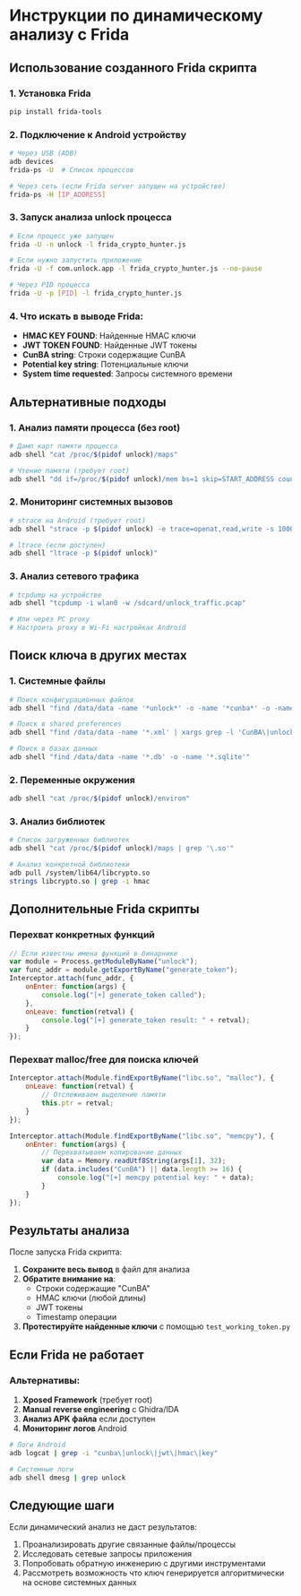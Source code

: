 # Инструкции по динамическому анализу с Frida

## Использование созданного Frida скрипта

### 1. Установка Frida
```bash
pip install frida-tools
```

### 2. Подключение к Android устройству
```bash
# Через USB (ADB)
adb devices
frida-ps -U  # Список процессов

# Через сеть (если Frida server запущен на устройстве)
frida-ps -H [IP_ADDRESS]
```

### 3. Запуск анализа unlock процесса
```bash
# Если процесс уже запущен
frida -U -n unlock -l frida_crypto_hunter.js

# Если нужно запустить приложение
frida -U -f com.unlock.app -l frida_crypto_hunter.js --no-pause

# Через PID процесса
frida -U -p [PID] -l frida_crypto_hunter.js
```

### 4. Что искать в выводе Frida:
- **HMAC KEY FOUND**: Найденные HMAC ключи
- **JWT TOKEN FOUND**: Найденные JWT токены  
- **CunBA string**: Строки содержащие CunBA
- **Potential key string**: Потенциальные ключи
- **System time requested**: Запросы системного времени

## Альтернативные подходы

### 1. Анализ памяти процесса (без root)
```bash
# Дамп карт памяти процесса
adb shell "cat /proc/$(pidof unlock)/maps"

# Чтение памяти (требует root)
adb shell "dd if=/proc/$(pidof unlock)/mem bs=1 skip=START_ADDRESS count=SIZE"
```

### 2. Мониторинг системных вызовов
```bash
# strace на Android (требует root)
adb shell "strace -p $(pidof unlock) -e trace=openat,read,write -s 1000"

# ltrace (если доступен)
adb shell "ltrace -p $(pidof unlock)"
```

### 3. Анализ сетевого трафика
```bash
# tcpdump на устройстве
adb shell "tcpdump -i wlan0 -w /sdcard/unlock_traffic.pcap"

# Или через PC proxy
# Настроить proxy в Wi-Fi настройках Android
```

## Поиск ключа в других местах

### 1. Системные файлы
```bash
# Поиск конфигурационных файлов
adb shell "find /data/data -name '*unlock*' -o -name '*cunba*' -o -name '*mega*'"

# Поиск в shared preferences
adb shell "find /data/data -name '*.xml' | xargs grep -l 'CunBA\|unlock\|key\|secret'"

# Поиск в базах данных
adb shell "find /data/data -name '*.db' -o -name '*.sqlite'"
```

### 2. Переменные окружения
```bash
adb shell "cat /proc/$(pidof unlock)/environ"
```

### 3. Анализ библиотек
```bash
# Список загруженных библиотек
adb shell "cat /proc/$(pidof unlock)/maps | grep '\.so'"

# Анализ конкретной библиотеки
adb pull /system/lib64/libcrypto.so
strings libcrypto.so | grep -i hmac
```

## Дополнительные Frida скрипты

### Перехват конкретных функций
```javascript
// Если известны имена функций в бинарнике
var module = Process.getModuleByName("unlock");
var func_addr = module.getExportByName("generate_token");
Interceptor.attach(func_addr, {
    onEnter: function(args) {
        console.log("[+] generate_token called");
    },
    onLeave: function(retval) {
        console.log("[+] generate_token result: " + retval);
    }
});
```

### Перехват malloc/free для поиска ключей
```javascript
Interceptor.attach(Module.findExportByName("libc.so", "malloc"), {
    onLeave: function(retval) {
        // Отслеживаем выделение памяти
        this.ptr = retval;
    }
});

Interceptor.attach(Module.findExportByName("libc.so", "memcpy"), {
    onEnter: function(args) {
        // Перехватываем копирование данных
        var data = Memory.readUtf8String(args[1], 32);
        if (data.includes("CunBA") || data.length >= 16) {
            console.log("[+] memcpy potential key: " + data);
        }
    }
});
```

## Результаты анализа

После запуска Frida скрипта:

1. **Сохраните весь вывод** в файл для анализа
2. **Обратите внимание на**:
   - Строки содержащие "CunBA"
   - HMAC ключи (любой длины)
   - JWT токены
   - Timestamp операции
3. **Протестируйте найденные ключи** с помощью `test_working_token.py`

## Если Frida не работает

### Альтернативы:
1. **Xposed Framework** (требует root)
2. **Manual reverse engineering** с Ghidra/IDA
3. **Анализ APK файла** если доступен
4. **Мониторинг логов** Android

```bash
# Логи Android
adb logcat | grep -i "cunba\|unlock\|jwt\|hmac\|key"

# Системные логи
adb shell dmesg | grep unlock
```

## Следующие шаги

Если динамический анализ не даст результатов:
1. Проанализировать другие связанные файлы/процессы
2. Исследовать сетевые запросы приложения  
3. Попробовать обратную инженерию с другими инструментами
4. Рассмотреть возможность что ключ генерируется алгоритмически на основе системных данных
